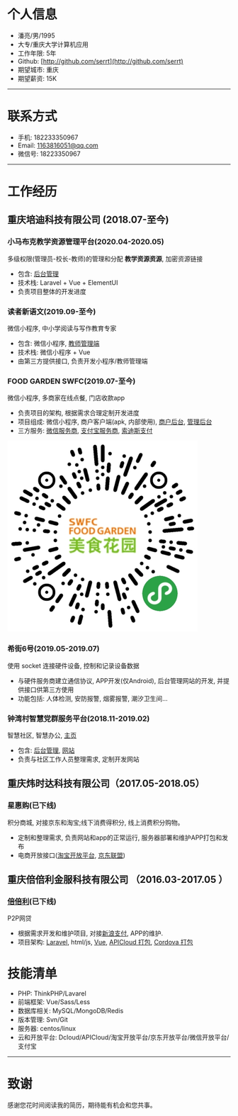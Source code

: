 
# 个人信息

 - 潘亮/男/1995 
 - 大专/重庆大学计算机应用 
 - 工作年限: 5年
 - Github: [http://github.com/serrt](http://github.com/serrt)
 - 期望城市: 重庆
 - 期望薪资: 15K

---

# 联系方式

- 手机: 182233350967
- Email: 1163816051@qq.com
- 微信号: 18223350967

---
      
# 工作经历

## 重庆培迪科技有限公司 (2018.07-至今)

### 小马布克教学资源管理平台(2020.04-2020.05)
多级权限(管理员-校长-教师)的管理和分配 **教学资源资源**, 加密资源链接

- 包含: [后台管理](https://resources.smartbrook.cn/)
- 技术栈: Laravel + Vue + ElementUI
- 负责项目整体的开发进度

### 读者新语文(2019.09-至今)
微信小程序, 中小学阅读与写作教育专家

- 包含: 微信小程序, [教师管理端](https://www.duzhexinyuwen.com.cn/)
- 技术栈: 微信小程序 + Vue
- 由第三方提供接口, 负责开发小程序/教师管理端

### FOOD GARDEN SWFC(2019.07-至今)
微信小程序, 多商家在线点餐, 门店收款app

- 负责项目的架构, 根据需求合理定制开发进度
- 项目组成: 微信小程序, 商户客户端(apk, 内部使用), [商户后台](https://www.swfcfoodgarden.com/merchant), [管理后台](https://www.swfcfoodgarden.com/admin)
- 三方服务: [微信服务商](https://pay.weixin.qq.com/wiki/doc/api/sl.html), [支付宝服务商](https://open.alipay.com), [索迪斯支付](http://sodexo.cn)

![](swfc.jpg)

### 希街6号(2019.05-2019.07)
使用 socket 连接硬件设备, 控制和记录设备数据

- 与硬件服务商建立通信协议, APP开发(仅Android), 后台管理网站的开发, 并提供接口供第三方使用
- 功能包括: 人体检测, 安防报警, 烟雾报警, 潮汐卫生间...

### 钟湾村智慧党群服务平台(2018.11-2019.02)
智慧社区, 智慧办公, [主页](http://www.jszzwc.com)

- 包含: [后台管理](http://www.jszzwc.com/admin), [网站](http://www.jszzwc.com/admin)
- 负责与社区工作人员整理需求, 定制开发网站

## 重庆炜时达科技有限公司（2017.05-2018.05）

### 星惠购(已下线)
积分商城, 对接京东和淘宝;线下消费得积分, 线上消费积分购物。

- 定制和整理需求, 负责网站和app的正常运行, 服务器部署和维护APP打包和发布
- 电商开放接口([淘宝开放平台](http://open.taobao.com), [京东联盟](http://open.jd.com))

## 重庆倍倍利金服科技有限公司 （2016.03-2017.05 ）

### [倍倍利](https://www.ibeibeili.com)(已下线)
P2P网贷

- 根据需求开发和维护项目, 对接[新浪支付](http://pay.mobile.sina.cn), APP的维护.
- 项目架构: [Laravel](https://laravel.com), html/js, [Vue](https://cn.vuejs.org), [APICloud 打包](https://www.apicloud.com), [Cordova 打包](http://cordova.apache.org)

# 技能清单

- PHP: ThinkPHP/Lavarel
- 前端框架: Vue/Sass/Less
- 数据库相关: MySQL/MongoDB/Redis
- 版本管理: Svn/Git
- 服务器: centos/linux
- 云和开放平台: Dcloud/APICloud/淘宝开放平台/京东开放平台/微信开放平台/支付宝

---

# 致谢
感谢您花时间阅读我的简历，期待能有机会和您共事。
